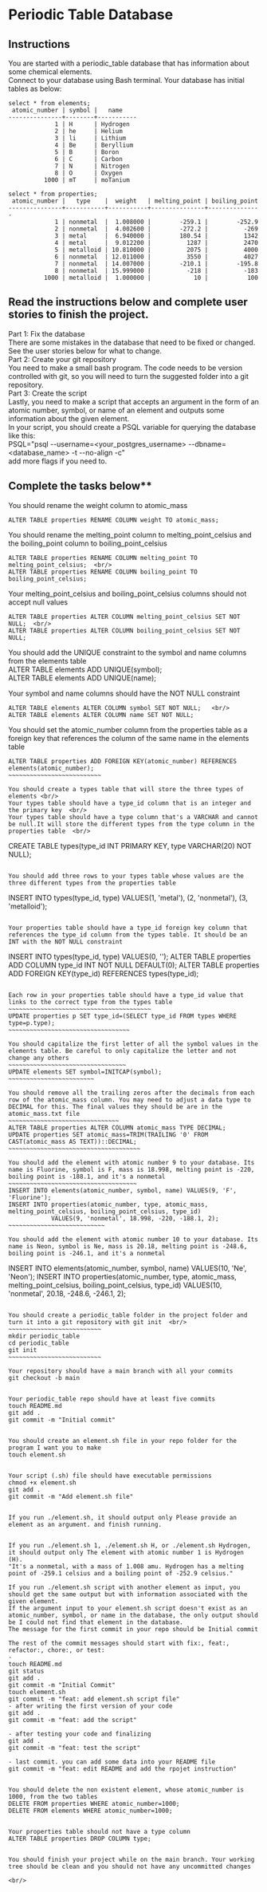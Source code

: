 # Periodic Table Database


## Instructions

You are started with a periodic_table database that has information about some chemical elements. <br/>
Connect to your database using Bash terminal. Your database has initial tables as below:
~~~~~~~~~~~~~~~~~~~~~~~~~~~~~~~~~~~~~~~~~~~~~~~~~~~~~~~~~~~~~~~~
select * from elements;
 atomic_number | symbol |   name    
---------------+--------+-----------
             1 | H      | Hydrogen
             2 | he     | Helium
             3 | li     | Lithium
             4 | Be     | Beryllium
             5 | B      | Boron
             6 | C      | Carbon
             7 | N      | Nitrogen
             8 | O      | Oxygen
          1000 | mT     | moTanium

select * from properties;
 atomic_number |   type    |  weight   | melting_point | boiling_point 
---------------+-----------+-----------+---------------+---------------
             1 | nonmetal  |  1.008000 |        -259.1 |        -252.9
             2 | nonmetal  |  4.002600 |        -272.2 |          -269
             3 | metal     |  6.940000 |        180.54 |          1342
             4 | metal     |  9.012200 |          1287 |          2470
             5 | metalloid | 10.810000 |          2075 |          4000
             6 | nonmetal  | 12.011000 |          3550 |          4027
             7 | nonmetal  | 14.007000 |        -210.1 |        -195.8
             8 | nonmetal  | 15.999000 |          -218 |          -183
          1000 | metalloid |  1.000000 |            10 |           100
~~~~~~~~~~~~~~~~~~~~~~~~~~~~~~~~~~~~~~~~~~~~~~~~~~~~~~~~~~~~~~~~

## Read the instructions below and complete user stories to finish the project. <br/>
Part 1: Fix the database<br/>
There are some mistakes in the database that need to be fixed or changed. See the user stories below for what to change.
<br/>
Part 2: Create your git repository<br/>
You need to make a small bash program. The code needs to be version controlled with git, so you will need to turn the suggested folder into a git repository.
<br/>
Part 3: Create the script<br/>
Lastly, you need to make a script that accepts an argument in the form of an atomic number, symbol, or name of an element and outputs some information about the given element. <br/>
In your script, you should create a PSQL variable for querying the database like this:<br/>
PSQL="psql --username=<your_postgres_username> --dbname=<database_name> -t --no-align -c"<br/>
add more flags if you need to.


## Complete the tasks below** 

You should rename the weight column to atomic_mass 
~~~~~~~~~~~~~~~~~~~~~~~~~~
ALTER TABLE properties RENAME COLUMN weight TO atomic_mass;
~~~~~~~~~~~~~~~~~~~~~~~~~~

You should rename the melting_point column to melting_point_celsius and the boiling_point column to boiling_point_celsius
~~~~~~~~~~~~~~~~~~~~~~~~~~
ALTER TABLE properties RENAME COLUMN melting_point TO melting_point_celsius;  <br/>
ALTER TABLE properties RENAME COLUMN boiling_point TO boiling_point_celsius;
~~~~~~~~~~~~~~~~~~~~~~~~~~

Your melting_point_celsius and boiling_point_celsius columns should not accept null values
~~~~~~~~~~~~~~~~~~~~~~~~~~
ALTER TABLE properties ALTER COLUMN melting_point_celsius SET NOT NULL;  <br/>
ALTER TABLE properties ALTER COLUMN boiling_point_celsius SET NOT NULL;
~~~~~~~~~~~~~~~~~~~~~~~~~~
You should add the UNIQUE constraint to the symbol and name columns from the elements table  <br/>
ALTER TABLE elements ADD UNIQUE(symbol);  <br/>
ALTER TABLE elements ADD UNIQUE(name);
<br/>

Your symbol and name columns should have the NOT NULL constraint
~~~~~~~~~~~~~~~~~~~~~~~~~~
ALTER TABLE elements ALTER COLUMN symbol SET NOT NULL;   <br/>
ALTER TABLE elements ALTER COLUMN name SET NOT NULL;
~~~~~~~~~~~~~~~~~~~~~~~~~~

You should set the atomic_number column from the properties table as a foreign key that references the column of the same name in the elements table
~~~~~~~~~~~~~~~~~~~~~~~~~~~~~~~~~~~~
ALTER TABLE properties ADD FOREIGN KEY(atomic_number) REFERENCES elements(atomic_number);
~~~~~~~~~~~~~~~~~~~~~~~~~~

You should create a types table that will store the three types of elements <br/>
Your types table should have a type_id column that is an integer and the primary key  <br/>
Your types table should have a type column that's a VARCHAR and cannot be null.It will store the different types from the type column in the properties table  <br/>
~~~~~~~~~~~~~~~~~~~~~~~~~~~~~~~~~~~~
CREATE TABLE types(type_id INT PRIMARY KEY, type VARCHAR(20) NOT NULL); 
~~~~~~~~~~~~~~~~~~~~~~~~~

You should add three rows to your types table whose values are the three different types from the properties table
~~~~~~~~~~~~~~~~~~~~~~~~~~~~~~~~~~~~
INSERT INTO types(type_id, type) VALUES(1, 'metal'), (2, 'nonmetal'), (3, 'metalloid');
~~~~~~~~~~~~~~~~~~~~~~~~~~~~~~~~~~

Your properties table should have a type_id foreign key column that references the type_id column from the types table. It should be an INT with the NOT NULL constraint  
~~~~~~~~~~~~~~~~~~~~~~~~~~~~~~~~~~~~~~~~~~~~~~~~~
INSERT INTO types(type_id, type) VALUES(0, ''); 
ALTER TABLE properties ADD COLUMN type_id INT NOT NULL DEFAULT(0);
ALTER TABLE properties ADD FOREIGN KEY(type_id) REFERENCES types(type_id);
~~~~~~~~~~~~~~~~~~~~~~~~~~~~~~~~~~~~~~~~~~~

Each row in your properties table should have a type_id value that links to the correct type from the types table
~~~~~~~~~~~~~~~~~~~~~~~~~~~~~~~~~~~~~~~~
UPDATE properties p SET type_id=(SELECT type_id FROM types WHERE type=p.type);
~~~~~~~~~~~~~~~~~~~~~~~~~~~~~~~~~~

You should capitalize the first letter of all the symbol values in the elements table. Be careful to only capitalize the letter and not change any others 
~~~~~~~~~~~~~~~~~~~~~~~~~~~~~~~~~
UPDATE elements SET symbol=INITCAP(symbol);
~~~~~~~~~~~~~~~~~~~~~~~~

You should remove all the trailing zeros after the decimals from each row of the atomic_mass column. You may need to adjust a data type to DECIMAL for this. The final values they should be are in the atomic_mass.txt file
~~~~~~~~~~~~~~~~~~~~~~~~~~~~~~~
ALTER TABLE properties ALTER COLUMN atomic_mass TYPE DECIMAL;
UPDATE properties SET atomic_mass=TRIM(TRAILING '0' FROM CAST(atomic_mass AS TEXT))::DECIMAL;
~~~~~~~~~~~~~~~~~~~~~~~~~~~~~~~~~~~~~
 
You should add the element with atomic number 9 to your database. Its name is Fluorine, symbol is F, mass is 18.998, melting point is -220, boiling point is -188.1, and it's a nonmetal
~~~~~~~~~~~~~~~~~~~~~~~~~~~~~~~~~~~~
INSERT INTO elements(atomic_number, symbol, name) VALUES(9, 'F', 'Fluorine');
INSERT INTO properties(atomic_number, type, atomic_mass, melting_point_celsius, boiling_point_celsius, type_id)
            VALUES(9, 'nonmetal', 18.998, -220, -188.1, 2);
~~~~~~~~~~~~~~~~~~~~~~~~~~~

You should add the element with atomic number 10 to your database. Its name is Neon, symbol is Ne, mass is 20.18, melting point is -248.6, boiling point is -246.1, and it's a nonmetal
~~~~~~~~~~~~~~~~~~~~~~~~~~~~~~~~~~~~~~~~~~~~
INSERT INTO elements(atomic_number, symbol, name) VALUES(10, 'Ne', 'Neon');
INSERT INTO properties(atomic_number, type, atomic_mass, melting_point_celsius, boiling_point_celsius, type_id)
            VALUES(10, 'nonmetal', 20.18, -248.6, -246.1, 2);
~~~~~~~~~~~~~~~~~~~~~~~~~~~~~~~~~~~~~~~~~~

You should create a periodic_table folder in the project folder and turn it into a git repository with git init  <br/>
~~~~~~~~~~~~~~~~~~~~~~~~~~
mkdir periodic_table
cd periodic_table
git init   
~~~~~~~~~~~~~~~~~~~~~~~~~~

Your repository should have a main branch with all your commits
git checkout -b main


Your periodic_table repo should have at least five commits
touch README.md
git add .
git commit -m "Initial commit"


You should create an element.sh file in your repo folder for the program I want you to make
touch element.sh


Your script (.sh) file should have executable permissions
chmod +x element.sh
git add .
git commit -m "Add element.sh file"


If you run ./element.sh, it should output only Please provide an element as an argument. and finish running.


If you run ./element.sh 1, ./element.sh H, or ./element.sh Hydrogen, it should output only The element with atomic number 1 is Hydrogen (H). 
"It's a nonmetal, with a mass of 1.008 amu. Hydrogen has a melting point of -259.1 celsius and a boiling point of -252.9 celsius."

If you run ./element.sh script with another element as input, you should get the same output but with information associated with the given element.
If the argument input to your element.sh script doesn't exist as an atomic_number, symbol, or name in the database, the only output should be I could not find that element in the database.
The message for the first commit in your repo should be Initial commit

The rest of the commit messages should start with fix:, feat:, refactor:, chore:, or test:
- 
touch README.md
git status
git add .
git commit -m "Initial Commit"
touch element.sh
git commit -m "feat: add element.sh script file"
- after writing the first version of your code
git add .
git commit -m "feat: add the script"

- after testing your code and finalizing
git add .
git commit -m "feat: test the script"

- last commit. you can add some data into your README file
git commit -m "feat: edit README and add the rpojet instruction"


You should delete the non existent element, whose atomic_number is 1000, from the two tables
DELETE FROM properties WHERE atomic_number=1000;
DELETE FROM elements WHERE atomic_number=1000;


Your properties table should not have a type column
ALTER TABLE properties DROP COLUMN type;


You should finish your project while on the main branch. Your working tree should be clean and you should not have any uncommitted changes

<br/>
